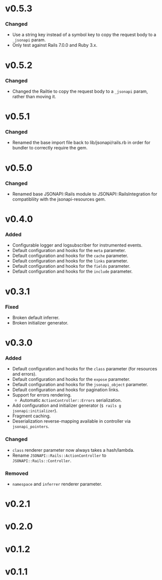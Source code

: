 # v0.5.3

### Changed

* Use a string key instead of a symbol key to copy the request body to a `_jsonapi` param.
* Only test against Rails 7.0.0 and Ruby 3.x.

# v0.5.2

### Changed

* Changed the Railtie to copy the request body to a `_jsonapi` param, rather than moving it.

# v0.5.1

### Changed

* Renamed the base import file back to lib/jsonapi/rails.rb in order for bundler to correctly require the gem.

# v0.5.0

### Changed

* Renamed base JSONAPI::Rails module to JSONAPI::RailsIntegration for compatibliity with the jsonapi-resources gem.

# v0.4.0

### Added

* Configurable logger and logsubscriber for instrumented events.
* Default configuration and hooks for the `meta` parameter.
* Default configuration and hooks for the `cache` parameter.
* Default configuration and hooks for the `links` parameter.
* Default configuration and hooks for the `fields` parameter.
* Default configuration and hooks for the `include` parameter.

# v0.3.1

### Fixed

* Broken default inferrer.
* Broken initializer generator.

# v0.3.0

### Added

* Default configuration and hooks for the `class` parameter (for resources and
    errors).
* Default configuration and hooks for the `expose` parameter.
* Default configuration and hooks for the `jsonapi_object` parameter.
* Default configuration and hooks for pagination links.
* Support for errors rendering.
  * Automatic `ActionController::Errors` serialization.
* Add configuration and initializer generator (`$ rails g jsonapi:initializer`).
* Fragment caching.
* Deserialization reverse-mapping available in controller via
    `jsonapi_pointers`.

### Changed

* `class` renderer parameter now always takes a hash/lambda.
* Rename `JSONAPI::Rails::ActionController` to `JSONAPI::Rails::Controller`.

### Removed

* `namespace` and `inferrer` renderer parameter.

# v0.2.1

# v0.2.0

# v0.1.2

# v0.1.1
